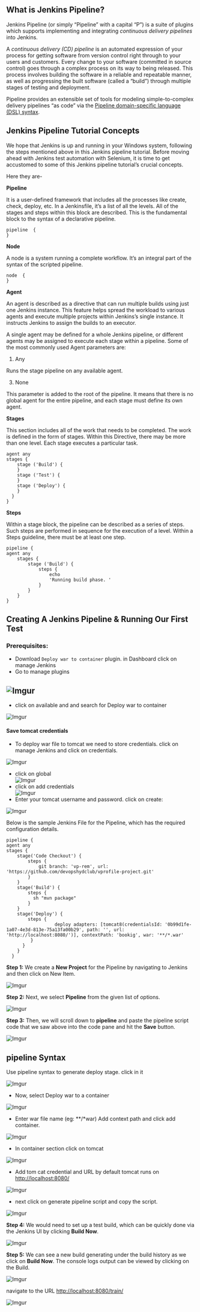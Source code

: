 <h2 id="what-is-jenkins-pipeline">What is Jenkins Pipeline?<a href="https://www.jenkins.io/doc/book/pipeline/#overview"></a></h2>
<p>Jenkins Pipeline (or simply “Pipeline” with a capital “P”) is a suite of plugins which supports implementing and integrating  <em>continuous delivery pipelines</em>  into Jenkins.</p>
<p>A  <em>continuous delivery (CD) pipeline</em>  is an automated expression of your process for getting software from version control right through to your users and customers. Every change to your software (committed in source control) goes through a complex process on its way to being released. This process involves building the software in a reliable and repeatable manner, as well as progressing the built software (called a “build”) through multiple stages of testing and deployment.</p>
<p>Pipeline provides an extensible set of tools for modeling simple-to-complex delivery pipelines “as code” via the  <a href="https://www.jenkins.io/doc/book/pipeline/syntax">Pipeline domain-specific language (DSL) syntax</a>.</p>
<h2 id="jenkins-pipeline-tutorial-concepts">Jenkins Pipeline Tutorial Concepts</h2>
<p>We hope that Jenkins is up and running in your Windows system, following the steps mentioned above in this Jenkins pipeline tutorial. Before moving ahead with Jenkins test automation with Selenium, it is time to get accustomed to some of this Jenkins pipeline tutorial’s crucial concepts.</p>
<p>Here they are-</p>
<p><strong>Pipeline</strong></p>
<p>It is a user-defined framework that includes all the processes like create, check, deploy, etc. In a Jenkinsfile, it’s a list of all the levels. All of the stages and steps within this block are described. This is the fundamental block to the syntax of a declarative pipeline.</p>
<pre><code>pipeline  {
}
</code></pre>
<p><strong>Node</strong></p>
<p>A node is a system running a complete workflow. It’s an integral part of the syntax of the scripted pipeline.</p>
<pre><code>node  {
}
</code></pre>
<p><strong>Agent</strong></p>
<p>An agent is described as a directive that can run multiple builds using just one Jenkins instance. This feature helps spread the workload to various agents and execute multiple projects within Jenkins’s single instance. It instructs Jenkins to assign the builds to an executor.</p>
<p>A single agent may be defined for a whole Jenkins pipeline, or different agents may be assigned to execute each stage within a pipeline. Some of the most commonly used Agent parameters are:</p>
<ol>
<li>Any</li>
</ol>
<p>Runs the stage pipeline on any available agent.</p>
<ol start="3">
<li>None</li>
</ol>
<p>This parameter is added to the root of the pipeline. It means that there is no global agent for the entire pipeline, and each stage must define its own agent.</p>
<p><strong>Stages</strong></p>
<p>This section includes all of the work that needs to be completed. The work is defined in the form of stages. Within this Directive, there may be more than one level. Each stage executes a particular task.</p>
<pre><code>agent any 
stages { 
    stage ('Build') { 
    }
    stage ('Test') { 
    }
    stage ('Deploy') {     
    }
  }          
}
</code></pre>
<p><strong>Steps</strong></p>
<p>Within a stage block, the pipeline can be described as a series of steps. Such steps are performed in sequence for the execution of a level. Within a Steps guideline, there must be at least one step.</p>
<pre><code>pipeline { 
agent any 
    stages { 
        stage ('Build') { 
            steps { 
                echo 
                'Running build phase. ' 
            }
        }
    }
}
</code></pre>
<h2 id="creating-a-jenkins-pipeline--running-our-first-test">Creating A Jenkins Pipeline &amp; Running Our First Test</h2>
<h3 id="prerequisites">Prerequisites:</h3>
<ul>
<li>Download <code>Deploy war to container</code> plugin. in Dashboard click on manage Jenkins</li>
<li>Go to manage plugins</li>
</ul>
<h2 id="section"><img src="https://i.imgur.com/QPFVlYP.png" alt="Imgur"></h2>
<ul>
<li>click on available and and search for Deploy war to container</li>
</ul>
<p><img src="https://i.imgur.com/KCLJaQ6.png" alt="Imgur"></p>
<h4 id="save-tomcat-credentials">Save tomcat credentials</h4>
<ul>
<li>To deploy war file to tomcat we need to store credentials. click on manage Jenkins and click on credentials.</li>
</ul>
<p><img src="https://i.imgur.com/iSqT7sK.png" alt="Imgur"></p>
<ul>
<li>click on global<br>
<img src="https://i.imgur.com/ijXJEwf.png" alt="Imgur"></li>
<li>click on add credentials<br>
<img src="https://i.imgur.com/4lZbd9Z.png" alt="Imgur"></li>
<li>Enter your tomcat username and password. click on create:</li>
</ul>
<p><img src="https://i.imgur.com/vBjmgNl.png" alt="Imgur"></p>
<p>Below is the sample Jenkins File for the Pipeline, which has the required configuration details.</p>
<pre><code>pipeline {
agent any
stages {
    stage('Code Checkout') {
        steps {
            git branch: 'vp-rem', url: 'https://github.com/devopshydclub/vprofile-project.git'
        }
    }
    stage('Build') {
        steps {
          sh "mvn package" 
        }
    }
    stage('Deploy') {
        steps {
                  deploy adapters: [tomcat8(credentialsId: '0b99d1fe-1a07-4e3d-813e-75a13fa00b29', path: '', url: 'http://localhost:8080/')], contextPath: 'bookig', war: '**/*.war'
         }
      }
    }
  }
</code></pre>
<p><strong>Step 1:</strong>  We create a  <strong>New Project</strong>  for the Pipeline by navigating to Jenkins and then click on New Item.</p>
<p><img src="https://i.imgur.com/gVwB2WW.png" alt="Imgur"></p>
<p><strong>Step 2:</strong> Next, we select <strong>Pipeline</strong> from the given list of options.</p>
<p><img src="https://i.imgur.com/iba2igH.png" alt="Imgur"></p>
<p><strong>Step 3:</strong>  Then, we will scroll down to  <strong>pipeline</strong>  and paste the pipeline script code that we saw above into the code pane and hit the  <strong>Save</strong>  button.</p>
<p><img src="https://i.imgur.com/IThOq3f.png" alt="Imgur"></p>
<h2 id="pipeline-syntax">pipeline Syntax</h2>
<p>Use pipeline syntax to generate deploy stage. click in it</p>
<p><img src="https://i.imgur.com/eSQit9x.png" alt="Imgur"></p>
<ul>
<li>Now, select Deploy war to a container</li>
</ul>
<p><img src="https://i.imgur.com/PKlwHDT.png" alt="Imgur"></p>
<ul>
<li>Enter war file name (eg: **/*war) Add context path and click add container.</li>
</ul>
<p><img src="https://i.imgur.com/P4IBanc.png" alt="Imgur"></p>
<ul>
<li>In container section click on tomcat</li>
</ul>
<p><img src="https://i.imgur.com/mynKUUx.png" alt="Imgur"></p>
<ul>
<li>Add tom cat credential and URL by default tomcat runs on <a href="http://localhost:8080/">http://localhost:8080/</a></li>
</ul>
<p><img src="https://i.imgur.com/AmFPFbO.png" alt="Imgur"></p>
<ul>
<li>next click on generate pipeline script and copy the script.</li>
</ul>
<p><img src="https://i.imgur.com/qeQqnO8.png" alt="Imgur"></p>
<p><strong>Step 4:</strong>  We would need to set up a test build, which can be quickly done via the Jenkins UI by clicking  <strong>Build Now</strong>.</p>
<p><img src="https://i.imgur.com/ShBWlJq.png" alt="Imgur"></p>
<p><strong>Step 5:</strong>  We can see a new build generating under the build history as we click on  <strong>Build Now</strong>. The console logs output can be viewed by clicking on the Build.</p>
<p><img src="https://i.imgur.com/L55AX64.png" alt="Imgur"></p>
<p>navigate to the URL <a href="http://localhost:8080/train/">http://localhost:8080/train/</a></p>
<p><img src="https://i.imgur.com/bc3BTcW.png" alt="Imgur"></p>

